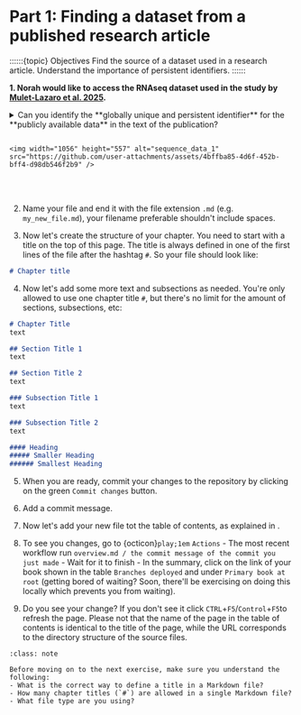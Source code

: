 # Part 1: Finding a dataset from a published research article



::::::{topic} Objectives
Find the source of a dataset used in a research article.
Understand the importance of persistent identifiers. 
::::::

**1. Norah would like to access the RNAseq dataset used in the study by [Mulet-Lazaro et al. 2025](https://onlinelibrary.wiley.com/doi/10.1002/hem3.70195).**

<details>
<summary>Can you identify the **globally unique and persistent identifier** for the **publicly available data** in the text of the publication?</summary>

```
E-MTAB-15145

```
</details>

````{hint} Check the Data Availability Statement under Open Research

<img width="1056" height="557" alt="sequence_data_1" src="https://github.com/user-attachments/assets/4bffba85-4d6f-452b-bff4-d98db546f2b9" />

````

<br></br>


2. Name your file and end it with the file extension `.md` (e.g. `my_new_file.md`), your filename preferable shouldn't include spaces.

3. Now let's create the structure of your chapter. You need to start with a title on the top of this page. The title is always defined in one of the first lines of the file after the hashtag `#`. So your file should look like:

```md
# Chapter title

```

4. Now let's add some more text and subsections as needed. You're only allowed to use one chapter title `#`, but there's no limit for the amount of sections, subsections, etc:

```md
# Chapter Title 
text

## Section Title 1
text

## Section Title 2
text

### Subsection Title 1
text

### Subsection Title 2
text

#### Heading 
##### Smaller Heading
###### Smallest Heading
```

5. When you are ready, commit your changes to the repository by clicking on the green `Commit changes` button.

6. Add a commit message.

7. Now let's add your new file tot the table of contents, as explained in [](../exercises/002.md).

8. To see you changes, go to {octicon}`play;1em` `Actions` - The most recent workflow run `overview.md / the commit message of the commit you just made` - Wait for it to finish - In the summary, click on the link of your book shown in the table `Branches deployed` and under `Primary book at root` (getting bored of waiting? Soon, there'll be exercising on doing this locally which prevents you from waiting).

9. Do you see your change? If you don't see it click `CTRL`+`F5`/`Control`+`F5`to refresh the page. Please not that the name of the page in the table of contents is identical to the title of the page, while the URL corresponds to the directory structure of the source files.

```{admonition} Check your understanding
:class: note

Before moving on to the next exercise, make sure you understand the following:
- What is the correct way to define a title in a Markdown file?
- How many chapter titles (`#`) are allowed in a single Markdown file?
- What file type are you using?
```
